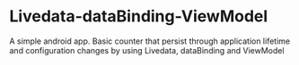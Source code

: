 # Livedata-dataBinding-ViewModel
A simple android app. Basic counter that persist through application lifetime and configuration changes by using Livedata, dataBinding and ViewModel
